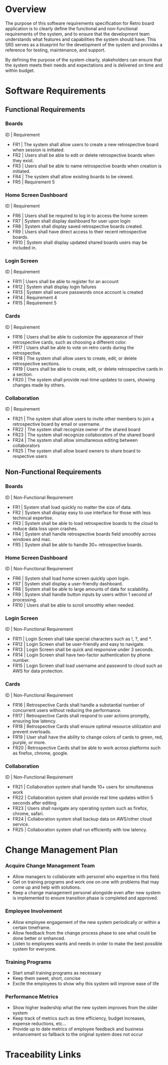 # Overview

The purpose of this software requirements specification for Retro board application is to clearly define the functional and non-functional requirements of the system, and to ensure that the development team understands what features and capabilities the system should have. This SRS serves as a blueprint for the development of the system and provides a reference for testing,
maintenance, and support.

By defining the purpose of the system clearly, stakeholders can ensure that the system meets their needs and expectations and is delivered on time and within budget.

# Software Requirements

<!-- Descrobe the structure pf this section -->

## Functional Requirements

### Boards

ID | Requirement

- FR1 | The system shall allow users to create a new retrospective board when session is initiated.
- FR2 | Users shall be able to edit or delete retrospective boards when they exist.
- FR3 | Users shall be able to name retrospective boards when creation is initiated.
- FR4 | The system shall allow existing boards to be viewed.
- FR5 | Requirement 5

### Home Screen Dashboard

ID | Requirement

- FR6 | Users shall be required to log in to access the home screen
- FR7 | System shall display dashboard for user upon login
- FR8 | System shall display saved retrospective boards created.
- FR9 | Users shall have direct access to their recent retrospective boards.
- FR10 | System shall display updated shared boards users may be included in.

### Login Screen

ID | Requirement

- FR11 | Users shall be able to register for an account
- FR12 | System shall display login failures
- FR13 | System shall secure passwords once account is created
- FR14 | Requirement 4
- FR15 | Requirement 5

### Cards

ID | Requirement

- FR16 | Users shall be able to customize the appearance of their retrospective cards, such as choosing a different color.
- FR17 | Users shall be able to vote on retro cards during the retrospective.
- FR18 | The system shall allow users to create, edit, or delete retrospective sections.
- FR19 | Users shall be able to create, edit, or delete retrospective cards in a section.
- FR20 | The system shall provide real-time updates to users, showing changes made by others.

### Collaboration

ID | Requirement

- FR21 | The system shall allow users to invite other members to join a retrospective board by email or username.
- FR22 | The system shall recognize owner of the shared board
- FR23 | The system shall recognize collaborators of the shared board
- FR24 | The system shall allow simultaneous editing between collaborators
- FR25 | The system shall allow board owners to share board to respective users

## Non-Functional Requirements

### Boards

ID | Non-Functional Requirement

- FR1 | System shall load quickly no matter the size of data.
- FR2 | System shall display easy to use interface for those with less techincal expertise.
- FR3 | System shall be able to load retrospective boards to the cloud to reduce data loss upon crashes.
- FR4 | System shall handle retrospective boards field smoothly across windows and mac.
- FR5 | System shall be able to handle 30+ retrospective boards.

### Home Screen Dashboard

ID | Non-Functional Requirement

- FR6 | System shall load home screen quickly upon login.
- FR7 | System shall display a user-friendly dashboard.
- FR8 | System shall be able to large amounts of data for scalability.
- FR9 | System shall handle button inputs by users within 1 second of processing.
- FR10 | Users shall be able to scroll smoothly when needed.

### Login Screen

ID | Non-Functional Requirement

- FR11 | Login Screen shall take special characters such as !, ?, and \*.
- FR12 | Login Screen shall be user-friendly and easy to navigate.
- FR13 | Login Screen shall be quick and responsive under 3 seconds.
- FR14 | Login Screen shall have two-factor authentication by phone number.
- FR15 | Login Screen shall load username and password to cloud such as AWS for data protection.

### Cards

ID | Non-Functional Requirement

- FR16 | Retrospective Cards shall handle a substantial number of concurrent users without reducing the performance.
- FR17 | Retrospective Cards shall respond to user actions promptly, ensuring low latency.
- FR18 | Retrospective Cards shall ensure optimal resource utilization and prevent overloads.
- FR19 | User shall have the ability to change colors of cards to green, red, purple, or more.
- FR20 | Retrospective Cards shall be able to work across platforms such as firefox, chrome, google.

### Collaboration

ID | Non-Functional Requirement

- FR21 | Collaboration system shall handle 10+ users for simultaneous work
- FR22 | Collaboration system shall provide real time updates within 5 seconds after editing
- FR23 | Users shall navigate any operating system such as firefox, chrome, safari.
- FR24 | Collaboration system shall backup data on AWS/other cloud service.
- FR25 | Collaboration system shall run efficiently with low latency.

# Change Management Plan

### Acquire Change Management Team

- Allow managers to collaborate with personel who expertise in this field.
- Get on training programs and work one on one with problems that may come up and help with solutions.
- Keep a change management personel alongside even after new system is implemented to ensure transition phase is completed and approved.

### Employee Involvement

- Allow employee engagement of the new system periodically or within a certain timeframe.
- Allow feedback from the change process phase to see what could be done better or enhanced.
- Listen to employees wants and needs in order to make the best possible system for everyone.

### Training Programs

- Start small training programs as necessary
- Keep them sweet, short, concise
- Excite the employees to show why this system will improve ease of life

### Performance Metrics

- Show higher leadership what the new system improves from the older system
- Keep track of metrics such as time efficiency, budget increases, expense reductions, etc...
- Provide up to date metrics of employee feedback and business enhancement so fallback to the original system does not occur

# Traceability Links

<!-- Description of this section -->
